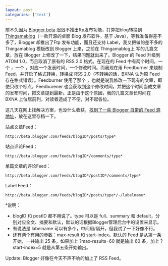 ```yaml
---
layout: post
categories: ['text']
---
```


前不久因为 [Blogger beta](http://beta.blogger.com/) 迟迟不推出ftp发布功能，打算把blog转换到 [Thingamablog](http://thingamablog.sourceforge.net/)（一款开源的桌面 Blog 发布软件，基于 Java），等我准备得差不多了，Blogger 却推出了Ftp 发布功能，而且还支持 Label，我又把做的差不多的 Thingamablog 模板改到 Blogger 上来，之前在 Thingamablog上 写的几篇文章，放在 Blogger 上修改了一下，结果问题就出来了。Blogger 的 Feed 升级到 ATOM 1.0，而且取消了原有的 RSS 2.0 格式。在现在的 Feed 中有两个时间，一个 <published> ，一个 <updated> ，对应一个发表时间，一个修改时间。而我现在用 Feedburner 来烧制 Feed，并开启了格式转换，转换成 RSS 2.0（不转换的话，BXNA 认为原 Feed 存在格式错误）。Feedburner 使用了那个 <updated>，也就是说我修改一下现有的文章，即使只改个标点，Feedburener 也会获取到这个修改时间，并把这个时间当成文章的发布时间，把文章提到最新。正是由于这个原因，我的几篇文章长时间在 BXNA 上位居前列，对读者造成了不便，对不起各位。

这几天在网上找解决方案，也没什么收获，[找到了一些 Blogger 自带的 Feed 源地址](http://purplemoggy.blogspot.com/2006_09_01_archive.html)，放在这里存档一下。

站点文章Feed：

	http://beta.blogger.com/feeds/blogID*/posts/type*

站点评论Feed：

	http://beta.blogger.com/feeds/blogID*/comments/type*

单篇文章的评论Feed：

	http://beta.blogger.com/feeds/blogID*/postID*/comments/type*

Label Feed：

	http://beta.blogger.com/feeds/blogID*/posts/type*/-/labelname*

*说明：

* blogID 和 postID 都不用说了。type 可以是 full、summary 和 default，分别对应全文、摘要和默认，默认的话根据Blogger管理后台中的设置来显示。
* 有说法是 labelname 可以有多个，中间用/隔开，但我试了一下好像不行。
* 还有两个有用的参数：max-result 和 start-index。默认的 Feed 是从第一条开始，一共输出 25 条，如果加上 ?max-results=60 就是输出 60 条，加上 ?start-index=5 就是从第五条开始输出。

Update: Blogger 好像在今天不声不响的加上了 RSS Feed。